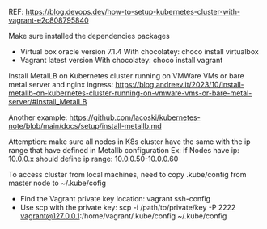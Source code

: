 REF: https://blog.devops.dev/how-to-setup-kubernetes-cluster-with-vagrant-e2c808795840

Make sure installed the dependencies packages
- Virtual box oracle version 7.1.4
    With chocolatey: choco install virtualbox
- Vagrant latest version
    With chocolatey: choco install vagrant

Install MetalLB on Kubernetes cluster running on VMWare VMs or bare metal server and nginx ingress:
https://blog.andreev.it/2023/10/install-metallb-on-kubernetes-cluster-running-on-vmware-vms-or-bare-metal-server/#Install_MetalLB

Another example: 
https://github.com/lacoski/kubernetes-note/blob/main/docs/setup/install-metallb.md

Attemption: make sure all nodes in K8s cluster have the same with the ip range that have defined in Metallb configuration
    Ex: if Nodes have ip: 10.0.0.x
    should define ip range: 10.0.0.50-10.0.0.60

To access cluster from local machines, need to copy .kube/config from master node to ~/.kube/cofig
- Find the Vagrant private key location:
    vagrant ssh-config
- Use scp with the private key:
    scp -i /path/to/private/key -P 2222 vagrant@127.0.0.1:/home/vagrant/.kube/config ~/.kube/config
